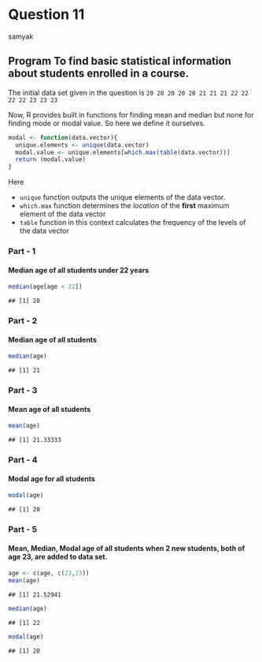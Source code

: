 Question 11
================
samyak

**Program** To find basic statistical information about students enrolled in a course.
--------------------------------------------------------------------------------------

The initial data set given in the question is
`20 20 20 20 20 21 21 21 22 22 22 22 23 23 23`

Now, R provides built in functions for finding mean and median but none for finding mode or modal value. So here we define it ourselves.

``` r
modal <- function(data.vector){
  unique.elements <- unique(data.vector)
  modal.value <- unique.elements[which.max(table(data.vector))]
  return (modal.value)
}
```

Here
+ `unique` function outputs the unique elements of the data vector.
+ `which.max` function determines the *location* of the **first** maximum element of the data vector
+ `table` function in this context calculates the frequency of the levels of the data vector

### Part - 1

#### Median age of all students under 22 years

``` r
median(age[age < 22])
```

    ## [1] 20

### Part - 2

#### Median age of all students

``` r
median(age)
```

    ## [1] 21

### Part - 3

#### Mean age of all students

``` r
mean(age)
```

    ## [1] 21.33333

### Part - 4

#### Modal age for all students

``` r
modal(age)
```

    ## [1] 20

### Part - 5

#### Mean, Median, Modal age of all students when 2 new students, both of age 23, are added to data set.

``` r
age <- c(age, c(23,23))
mean(age)
```

    ## [1] 21.52941

``` r
median(age)
```

    ## [1] 22

``` r
modal(age)
```

    ## [1] 20
